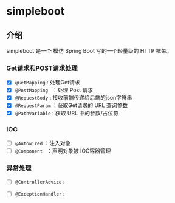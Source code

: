 # simpleboot

## 介绍

simpleboot 是一个 模仿 Spring Boot 写的一个轻量级的 HTTP 框架。

### Get请求和POST请求处理

- [x] `@GetMapping` : 处理Get请求
- [x] `@PostMapping ` ：处理 Post 请求
- [x] `@RequestBody` : 接收前端传递给后端的json字符串
- [x] `@RequestParam` ：获取Get请求的 URL 查询参数
- [x] `@PathVariable` :  获取 URL 中的参数/占位符

### IOC

- [ ] `@Autowired`  ：注入对象
- [ ] `@Component ` ：声明对象被 IOC容器管理

### 异常处理

- [ ] `@ControllerAdvice` :
- [ ] `@ExceptionHandler` :

